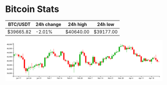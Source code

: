 # Bitcoin Stats

BTC/USDT|24h change|24h high|24h low|
|---|---|---|---|
|$39665.82|-2.01%|$40640.00|$39177.00|

<img src="./chart.svg">
